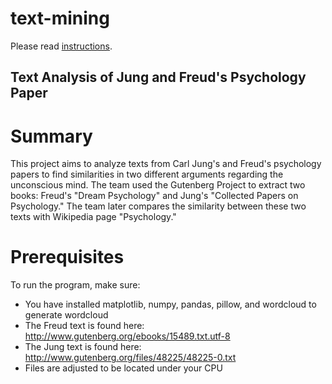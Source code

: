 # text-mining

Please read [instructions](instructions.md).

## Text Analysis of Jung and Freud's Psychology Paper

# Summary
This project aims to analyze texts from Carl Jung's and Freud's psychology papers to find similarities in two different arguments regarding the unconscious mind. 
The team used the Gutenberg Project to extract two books: Freud's "Dream Psychology" and Jung's "Collected Papers on Psychology."
The team later compares the similarity between these two texts with Wikipedia page "Psychology."

# Prerequisites
To run the program, make sure:
* You have installed matplotlib, numpy, pandas, pillow, and wordcloud to generate wordcloud
* The Freud text is found here: http://www.gutenberg.org/ebooks/15489.txt.utf-8
* The Jung text is found here: http://www.gutenberg.org/files/48225/48225-0.txt
* Files are adjusted to be located under your CPU
